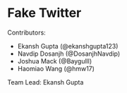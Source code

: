 # Fake Twitter

Contributors:
- Ekansh Gupta (@ekanshgupta123)
- Navdip Dosanjh (@DosanjhNavdip)
- Joshua Mack (@Baygulll)
- Haomiao Wang (@hmw17)

Team Lead: Ekansh Gupta
